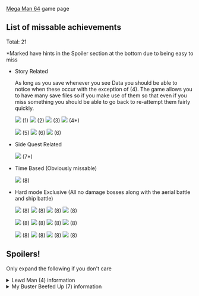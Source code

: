 [Mega Man 64](https://retroachievements.org/game/10115) game page

## List of missable achievements
Total: 21

*Marked have hints in the Spoiler section at the bottom due to being easy to miss

* Story Related
    
     As long as you save whenever you see Data you should be able to notice when these occur with the exception of (4). The game allows you to have many save files so if you make use of them so that even if you miss something you should be able to go back to re-attempt them fairly quickly.

    [![](https://s3-eu-west-1.amazonaws.com/i.retroachievements.org/Badge/59923.png)](https://retroachievements.org/Achievement/57169) (1)
    [![](https://s3-eu-west-1.amazonaws.com/i.retroachievements.org/Badge/59921.png)](https://retroachievements.org/Achievement/57167) (2)
    [![](https://s3-eu-west-1.amazonaws.com/i.retroachievements.org/Badge/59482.png)](https://retroachievements.org/Achievement/57166) (3)
    [![](https://s3-eu-west-1.amazonaws.com/i.retroachievements.org/Badge/59483.png)](https://retroachievements.org/Achievement/57142) (4*)

    [![](https://s3-eu-west-1.amazonaws.com/i.retroachievements.org/Badge/59633.png)](https://retroachievements.org/Achievement/57117) (5)
    [![](https://s3-eu-west-1.amazonaws.com/i.retroachievements.org/Badge/59579.png)](https://retroachievements.org/Achievement/57139) (6)
    [![](https://s3-eu-west-1.amazonaws.com/i.retroachievements.org/Badge/59902.png)](https://retroachievements.org/Achievement/57152) (6)

* Side Quest Related

    [![](https://s3-eu-west-1.amazonaws.com/i.retroachievements.org/Badge/59913.png)](https://retroachievements.org/Achievement/57154) (7*)



* Time Based (Obviously missable)

    [![](https://s3-eu-west-1.amazonaws.com/i.retroachievements.org/Badge/59920.png)](https://retroachievements.org/Achievement/57158) (8)


* Hard mode Exclusive (All no damage bosses along with the aerial battle and ship battle)

    [![](https://s3-eu-west-1.amazonaws.com/i.retroachievements.org/Badge/59479.png)](https://retroachievements.org/Achievement/57106) (8)
    [![](https://s3-eu-west-1.amazonaws.com/i.retroachievements.org/Badge/59463.png)](https://retroachievements.org/Achievement/57111) (8)
    [![](https://s3-eu-west-1.amazonaws.com/i.retroachievements.org/Badge/59472.png)](https://retroachievements.org/Achievement/57112) (8)
    [![](https://s3-eu-west-1.amazonaws.com/i.retroachievements.org/Badge/59485.png)](https://retroachievements.org/Achievement/57113) (8)

    [![](https://s3-eu-west-1.amazonaws.com/i.retroachievements.org/Badge/59491.png)](https://retroachievements.org/Achievement/57116) (8)
    [![](https://s3-eu-west-1.amazonaws.com/i.retroachievements.org/Badge/59496.png)](https://retroachievements.org/Achievement/57118) (8)
    [![](https://s3-eu-west-1.amazonaws.com/i.retroachievements.org/Badge/59501.png)](https://retroachievements.org/Achievement/57120) (8)
    [![](https://s3-eu-west-1.amazonaws.com/i.retroachievements.org/Badge/59573.png)](https://retroachievements.org/Achievement/57137) (8)

    [![](https://s3-eu-west-1.amazonaws.com/i.retroachievements.org/Badge/59637.png)](https://retroachievements.org/Achievement/57141) (8)
    [![](https://s3-eu-west-1.amazonaws.com/i.retroachievements.org/Badge/59584.png)](https://retroachievements.org/Achievement/57146) (8)
    [![](https://s3-eu-west-1.amazonaws.com/i.retroachievements.org/Badge/59917.png)](https://retroachievements.org/Achievement/57155) (8)
    [![](https://s3-eu-west-1.amazonaws.com/i.retroachievements.org/Badge/59915.png)](https://retroachievements.org/Achievement/57156) (8)


## Spoilers! 
Only expand the following if you don't care
<details> 
  <summary>Lewd Man (4) information</summary>
   This achievement is only available right after the Aerial battle before you leave the Flutter.
</details>

<details> 
  <summary>My Buster Beefed Up (7) information</summary>
   2 Buster part can be missed if you do not earn 2 items from the first Police Duties side quest.
</details>